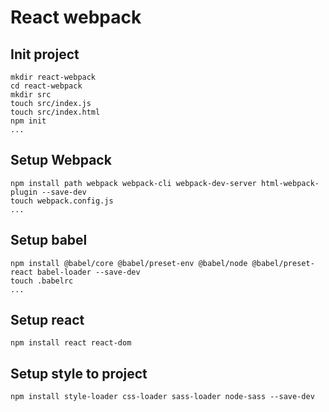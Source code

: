 # React webpack

## Init project
```
mkdir react-webpack
cd react-webpack
mkdir src
touch src/index.js
touch src/index.html
npm init
...
```
## Setup Webpack
```
npm install path webpack webpack-cli webpack-dev-server html-webpack-plugin --save-dev
touch webpack.config.js
...
```
## Setup babel
```
npm install @babel/core @babel/preset-env @babel/node @babel/preset-react babel-loader --save-dev
touch .babelrc
...

```
## Setup react
```
npm install react react-dom
```

## Setup style to project
```
npm install style-loader css-loader sass-loader node-sass --save-dev
```




